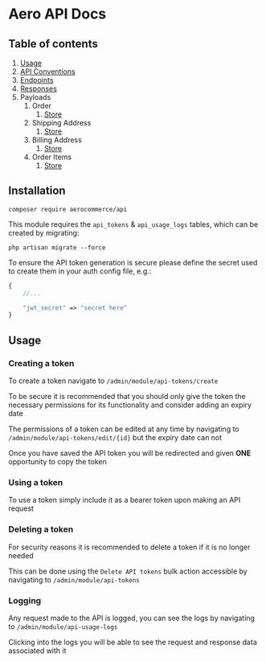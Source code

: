 # Aero API Docs

## Table of contents

1. [Usage](#usage)
2. [API Conventions](CONVENTIONS.md)
3. [Endpoints](ENDPOINTS.md)
4. [Responses](RESPONSES.md)
5. Payloads
   1. Order
      1. [Store](Payloads/Order/STORE.md)
   2. Shipping Address
      1. [Store](Payloads/ShippingAddress/STORE.md)
   3. Billing Address
       1. [Store](Payloads/BillingAddress/STORE.md)
   4. Order Items
      1. [Store](Payloads/OrderItem/STORE.md)

## Installation

```
composer require aerocommerce/api
```

This module requires the `api_tokens` & `api_usage_logs` tables, which can be created by migrating:

```
php artisan migrate --force
```

To ensure the API token generation is secure please define the secret used to create them in your auth config file, e.g.:

```php
{
    //...

    "jwt_secret" => "secret here"
}
```

## Usage

### Creating a token

To create a token navigate to `/admin/module/api-tokens/create`

To be secure it is recommended that you should only give the token the necessary permissions for its functionality and consider adding an expiry date

The permissions of a token can be edited at any time by navigating to `/admin/module/api-tokens/edit/{id}` but the expiry date can not

Once you have saved the API token you will be redirected and given **ONE** opportunity to copy the token

### Using a token

To use a token simply include it as a bearer token upon making an API request

### Deleting a token

For security reasons it is recommended to delete a token if it is no longer needed

This can be done using the `Delete API tokens` bulk action accessible by navigating to `/admin/module/api-tokens`

### Logging

Any request made to the API is logged, you can see the logs by navigating to `/admin/module/api-usage-logs`

Clicking into the logs you will be able to see the request and response data associated with it
